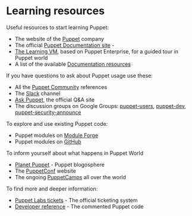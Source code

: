 # Learning resources

Useful resources to start learning Puppet:

- The website of the [Puppet](http://puppet.com) company
- The official [Puppet Documentation site](http://docs.puppet.com/) -
- [The Learning VM](https://puppet.com/download-learning-vm), based on Puppet Enterprise, for a guided tour in Puppet world
- A list of the available [Documentation resources](https://puppet.com/resources/)

If you have questions to ask about Puppet usage use these:

- All the [Puppet Community](http://puppet.com/community/overview/) references
- The [Slack](https://slack.puppet.com) channel
- [Ask Puppet](http://ask.puppet.com/), the official Q&A site
- The discussion groups on Google Groups: [puppet-users](https://groups.google.com/forum/#!forum/puppet-users), [puppet-dev](https://groups.google.com/forum/#!forum/puppet-dev), [puppet-security-announce](https://groups.google.com/forum/#!forum/puppet-security-announce)

To explore and use existing Puppet code:

- Puppet modules on [Module Forge](http://forge.puppet.com)
- Puppet modules on [GitHub](https://github.com/search?q=puppet)

To inform yourself about what happens in Puppet World

- [Planet Puppet](http://www.planetpuppet.org/) - Puppet blogosphere
- The [PuppetConf](http://www.puppetconf.com) website
- The ongoing [PuppetCamps](https://puppet.com/community/events/puppet-camps) all over the world

To find more and deeper information:

- [Puppet Labs tickets](https://tickets.puppet.com) - The official ticketing system
- [Developer reference](http://docs.puppet.com/references/latest/developer/) - The commented Puppet code
